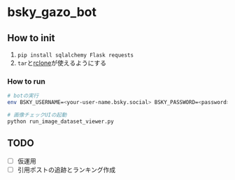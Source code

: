 # bsky_gazo_bot

## How to init

1. `pip install sqlalchemy Flask requests`
2. `tar`と[rclone](https://rclone.org/)が使えるようにする

### How to run

```bash
# botの実行
env BSKY_USERNAME=<your-user-name.bsky.social> BSKY_PASSWORD=<password> python run_gazo_bot.py

# 画像チェックUIの起動
python run_image_dataset_viewer.py
```

## TODO

- [ ] 仮運用
- [ ] 引用ポストの追跡とランキング作成

